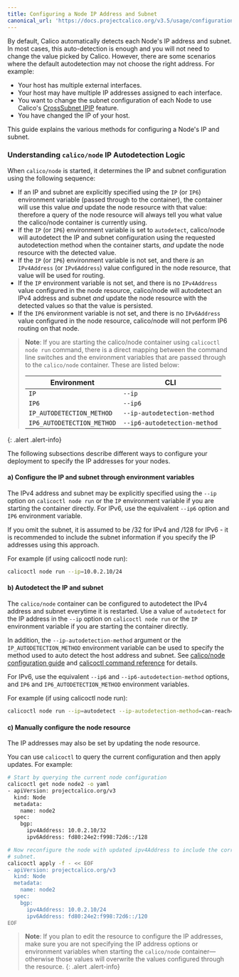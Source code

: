 ```yaml
---
title: Configuring a Node IP Address and Subnet
canonical_url: 'https://docs.projectcalico.org/v3.5/usage/configuration/node'
---
```


By default, Calico automatically detects each Node's IP address and subnet.  In most cases,
this auto-detection is enough and you will not need to change the value picked by Calico.
However, there are some scenarios where the default autodetection may not choose the right
address.  For example:

-  Your host has multiple external interfaces.
-  Your host may have multiple IP addresses assigned to each interface.
-  You want to change the subnet configuration of each Node to use Calico's
   [CrossSubnet IPIP]({{site.baseurl}}/{{page.version}}/usage/configuration/ip-in-ip) feature.
-  You have changed the IP of your host.

This guide explains the various methods for configuring a Node's IP and subnet.

### Understanding `calico/node` IP Autodetection Logic

When `calico/node` is started, it determines the IP and subnet configuration using the
following sequence:

-  If an IP and subnet are explicitly specified using the `IP` (or `IP6`) environment variable (passed through
   to the container), the container will use this value *and* update the node
   resource with that value: therefore a query of the node resource will always tell you what
   value the calico/node container is currently using.
-  If the `IP` (or `IP6`) environment variable is set to `autodetect`, calico/node will autodetect
   the IP and subnet configuration using the requested autodetection method when the
   container starts, *and* update the node resource with the detected value.
-  If the `IP` (or `IP6`) environment variable is not set, and there *is* an `IPv4Address` (or `IPv6Address`)
   value configured in the node resource, that value will be used for routing.
-  If the `IP` environment variable is not set, and there is no `IPv4Address` value configured in the node
   resource, calico/node will autodetect an IPv4 address and subnet *and* update the
   node resource with the detected values so that the value is persisted.
-  If the `IP6` environment variable is not set, and there is no `IPv6Address` value configured in the node
   resource, calico/node will not perform IP6 routing on that node.

> **Note**: If you are starting the calico/node container using `calicoctl node run` command,
> there is a direct mapping between the command line switches and the environment variables that are
> passed through to the `calico/node` container. These are listed below:
>
> | Environment | CLI |
> |-------------|-----|
> | `IP` | `--ip` |
> | `IP6` | `--ip6` |
> | `IP_AUTODETECTION_METHOD` | `--ip-autodetection-method` |
> | `IP6_AUTODETECTION_METHOD` | `--ip6-autodetection-method` |
{: .alert .alert-info}

The following subsections describe different ways to configure your deployment to
specify the IP addresses for your nodes.

#### a) Configure the IP and subnet through environment variables

The IPv4 address and subnet may be explicitly specified using the `--ip` option on
`calicoctl node run` or the `IP` environment variable if you are starting the container
directly.  For IPv6, use the equivalent `--ip6` option and `IP6` environment variable.

If you omit the subnet, it is assumed to be /32 for IPv4 and /128 for IPv6 - it is
recommended to include the subnet information if you specify the IP addresses using
this approach.

For example (if using calicoctl node run):
```bash
calicoctl node run --ip=10.0.2.10/24
```

#### b) Autodetect the IP and subnet

The `calico/node` container can be configured to autodetect the IPv4 address and subnet everytime it
is restarted.  Use a value of `autodetect` for the IP address in the `--ip` option
on `calicoctl node run` or the `IP` environment variable if you are starting the container
directly.

In addition, the `--ip-autodetection-method` argument or the `IP_AUTODETECTION_METHOD`
environment variable can be used to specify the method used to auto detect the host address
and subnet.  See [calico/node configuration guide]({{site.baseurl}}/{{page.version}}/reference/node/configuration)
and [calicoctl command reference]({{site.baseurl}}/{{page.version}}/reference/calicoctl/commands/node/run)
for details.

For IPv6, use the equivalent `--ip6` and `--ip6-autodetection-method` options,
and `IP6` and `IP6_AUTODETECTION_METHOD` environment variables.

For example (if using calicoctl node run):
```bash
calicoctl node run --ip=autodetect --ip-autodetection-method=can-reach=8.8.8.8
```

#### c) Manually configure the node resource

The IP addresses may also be set by updating the node resource.

You can use `calicoctl` to query the current configuration and then apply updates.
For example:

```bash
# Start by querying the current node configuration
calicoctl get node node2 -o yaml
- apiVersion: projectcalico.org/v3
  kind: Node
  metadata:
    name: node2
  spec:
    bgp:
      ipv4Address: 10.0.2.10/32
      ipv6Address: fd80:24e2:f998:72d6::/128

# Now reconfigure the node with updated ipv4Address to include the correct
# subnet.
calicoctl apply -f - << EOF
- apiVersion: projectcalico.org/v3
  kind: Node
  metadata:
    name: node2
  spec:
    bgp:
      ipv4Address: 10.0.2.10/24
      ipv6Address: fd80:24e2:f998:72d6::/120
EOF
```

> **Note**: If you plan to edit the resource to configure the IP addresses, make sure
> you are not specifying the IP address options or environment variables when starting the
>`calico/node` container—otherwise those values will overwrite the values
> configured through the resource.
{: .alert .alert-info}

